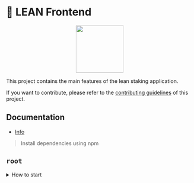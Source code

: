 # 💜 LEAN Frontend

<p align="center">
  <a href="https://leantoken.org/">
      <img src="https://leantoken.org/_app/immutable/assets/logo.50fbad3f.png" height="128">
  </a>
</p>

This project contains the main features of the lean staking application.

If you want to contribute, please refer to the [contributing guidelines](./CONTRIBUTING.md) of this project.

## Documentation

- [Info](doc/Info.md)

> Install dependencies using npm
## `root`
<details>
<summary>
How to start
</summary>

```sh
npm install
```

start the development server
```sh
npm run dev
```

build with production mode
```sh
npm build

# start the application after build
npm start
```
</details>
